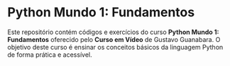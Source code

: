 # Python Mundo 1: Fundamentos

Este repositório contém códigos e exercícios do curso **Python Mundo 1: Fundamentos** oferecido pelo **Curso em Vídeo** de Gustavo Guanabara. O objetivo deste curso é ensinar os conceitos básicos da linguagem Python de forma prática e acessível.
